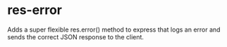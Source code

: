 res-error
=========

Adds a super flexible res.error() method to express that logs an error and sends the correct JSON response to the client.
